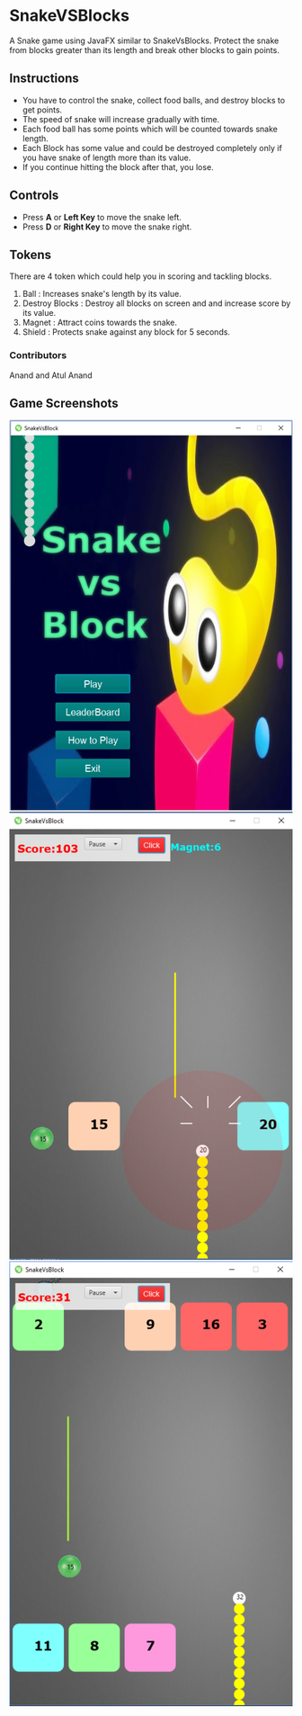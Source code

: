 # SnakeVSBlocks
A Snake game using JavaFX similar to SnakeVsBlocks. Protect the snake from blocks greater than its length and break other blocks to gain points. 
## Instructions 
- You have to control the snake, collect food balls, and destroy blocks to get points.
- The  speed of snake will increase gradually with time. 
- Each food ball has some points which will be counted towards snake length. 
- Each Block has some value and could be destroyed completely only if you have snake of length more than its value. 
- If you continue hitting the block after that, you lose.
## Controls 
- Press **A** or **Left Key** to move the snake left. 
- Press **D** or **Right Key** to move the snake right.
## Tokens
There are 4 token which could help you in scoring and tackling blocks.
1. Ball : Increases snake's length by its value. 
2. Destroy Blocks  : Destroy all blocks on screen and and increase score by its value.
3. Magnet : Attract coins towards the snake.
4. Shield : Protects snake against any block for 5 seconds. 
### Contributors
Anand and Atul Anand

## Game Screenshots

![](https://github.com/anandthegreat/SnakeVSBlocks/blob/master/ScreenShots/ScreenShot1.png)
![](https://github.com/anandthegreat/SnakeVSBlocks/blob/master/ScreenShots/ScreenShot2.png)
![](https://github.com/anandthegreat/SnakeVSBlocks/blob/master/ScreenShots/ScreenShot3.png)

